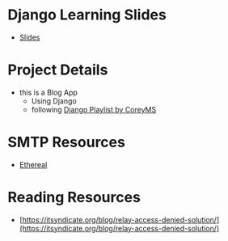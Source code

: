 
# Django Learning Slides

- [Slides](django-concepts.pdf)

# Project Details

- this is a Blog App
  - Using Django 
  - following [Django Playlist by CoreyMS](https://www.youtube.com/playlist?list=PL-osiE80TeTtoQCKZ03TU5fNfx2UY6U4p)

# SMTP Resources

- [Ethereal](https://ethereal.email/)

# Reading Resources

- [https://itsyndicate.org/blog/relay-access-denied-solution/](https://itsyndicate.org/blog/relay-access-denied-solution/)
